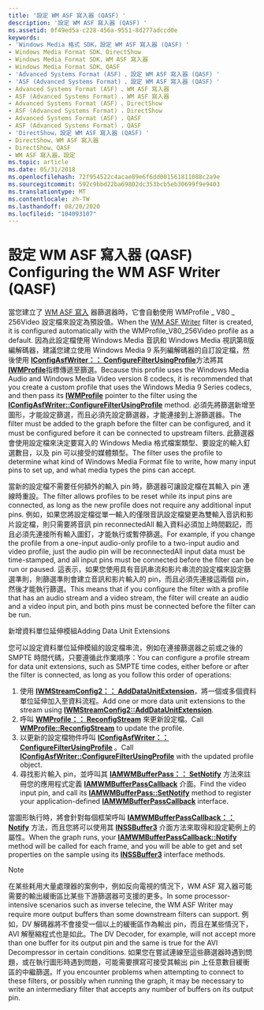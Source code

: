 ```yaml
---
title: '設定 WM ASF 寫入器 (QASF) '
description: '設定 WM ASF 寫入器 (QASF) '
ms.assetid: 0f49ed5a-c228-456a-9551-8d277adccd0e
keywords:
- 'Windows Media 格式 SDK，設定 WM ASF 寫入器 (QASF) '
- Windows Media Format SDK、DirectShow
- Windows Media Format SDK，WM ASF 寫入器
- Windows Media Format SDK、QASF
- 'Advanced Systems Format (ASF) 、設定 WM ASF 寫入器 (QASF) '
- 'ASF (Advanced Systems Format) 、設定 WM ASF 寫入器 (QASF) '
- Advanced Systems Format (ASF) 、WM ASF 寫入器
- ASF (Advanced Systems Format) ，WM ASF 寫入器
- Advanced Systems Format (ASF) 、DirectShow
- ASF (Advanced Systems Format) ，DirectShow
- Advanced Systems Format (ASF) ，QASF
- ASF (Advanced Systems Format) ，QASF
- 'DirectShow，設定 WM ASF 寫入器 (QASF) '
- DirectShow、WM ASF 寫入器
- DirectShow、QASF
- WM ASF 寫入器，設定
ms.topic: article
ms.date: 05/31/2018
ms.openlocfilehash: 72f954522c4acae89e6f6dd001561811088c2a9e
ms.sourcegitcommit: 592c9bbd22ba69802dc353bcb5eb30699f9e9403
ms.translationtype: MT
ms.contentlocale: zh-TW
ms.lasthandoff: 08/20/2020
ms.locfileid: "104093107"
---
```

# <a name="configuring-the-wm-asf-writer-qasf"></a><span data-ttu-id="73ce2-119">設定 WM ASF 寫入器 (QASF) </span><span class="sxs-lookup"><span data-stu-id="73ce2-119">Configuring the WM ASF Writer (QASF)</span></span>

<span data-ttu-id="73ce2-120">當您建立了 [WM ASF 寫入](wm-asf-writer-filter.md) 器篩選器時，它會自動使用 WMProfile \_ V80 \_ 256Video 設定檔來設定為預設值。</span><span class="sxs-lookup"><span data-stu-id="73ce2-120">When the [WM ASF Writer](wm-asf-writer-filter.md) filter is created, it is configured automatically with the WMProfile\_V80\_256Video profile as a default.</span></span> <span data-ttu-id="73ce2-121">因為此設定檔使用 Windows Media 音訊和 Windows Media 視訊第8版編解碼器，建議您建立使用 Windows Media 9 系列編解碼器的自訂設定檔，然後使用 [**IConfigAsfWriter：： ConfigureFilterUsingProfile**](iconfigasfwriter-configurefilterusingprofile.md)方法將其 [**IWMProfile**](iwmprofile.md)指標傳遞至篩選。</span><span class="sxs-lookup"><span data-stu-id="73ce2-121">Because this profile uses the Windows Media Audio and Windows Media Video version 8 codecs, it is recommended that you create a custom profile that uses the Windows Media 9 Series codecs, and then pass its [**IWMProfile**](iwmprofile.md) pointer to the filter using the [**IConfigAsfWriter::ConfigureFilterUsingProfile**](iconfigasfwriter-configurefilterusingprofile.md) method.</span></span> <span data-ttu-id="73ce2-122">必須先將篩選新增至圖形，才能設定篩選，而且必須先設定篩選器，才能連接到上游篩選器。</span><span class="sxs-lookup"><span data-stu-id="73ce2-122">The filter must be added to the graph before the filter can be configured, and it must be configured before it can be connected to upstream filters.</span></span> <span data-ttu-id="73ce2-123">此篩選器會使用設定檔來決定要寫入的 Windows Media 格式檔案類型、要設定的輸入釘選數目，以及 pin 可以接受的媒體類型。</span><span class="sxs-lookup"><span data-stu-id="73ce2-123">The filter uses the profile to determine what kind of Windows Media Format file to write, how many input pins to set up, and what media types the pins can accept.</span></span>

<span data-ttu-id="73ce2-124">當新的設定檔不需要任何額外的輸入 pin 時，篩選器可讓設定檔在其輸入 pin 連線時重設。</span><span class="sxs-lookup"><span data-stu-id="73ce2-124">The filter allows profiles to be reset while its input pins are connected, as long as the new profile does not require any additional input pins.</span></span> <span data-ttu-id="73ce2-125">例如，如果您將設定檔從單一輸入的僅限音訊設定檔變更為雙輸入音訊和影片設定檔，則只需要將音訊 pin reconnectedAll 輸入資料必須加上時間戳記，而且必須先連接所有輸入圖釘，才能執行或暫停篩選。</span><span class="sxs-lookup"><span data-stu-id="73ce2-125">For example, if you change the profile from a one-input audio-only profile to a two-input audio and video profile, just the audio pin will be reconnectedAll input data must be time-stamped, and all input pins must be connected before the filter can be run or paused.</span></span> <span data-ttu-id="73ce2-126">這表示，如果您使用具有音訊串流和影片串流的設定檔來設定篩選準則，則篩選準則會建立音訊和影片輸入的 pin，而且必須先連接這兩個 pin，然後才能執行篩選。</span><span class="sxs-lookup"><span data-stu-id="73ce2-126">This means that if you configure the filter with a profile that has an audio stream and a video stream, the filter will create an audio and a video input pin, and both pins must be connected before the filter can be run.</span></span>

<span data-ttu-id="73ce2-127">新增資料單位延伸模組</span><span class="sxs-lookup"><span data-stu-id="73ce2-127">Adding Data Unit Extensions</span></span>

<span data-ttu-id="73ce2-128">您可以設定資料單位延伸模組的設定檔串流，例如在連接篩選器之前或之後的 SMPTE 時間代碼，只要遵循此作業順序：</span><span class="sxs-lookup"><span data-stu-id="73ce2-128">You can configure a profile stream for data unit extensions, such as SMPTE time codes, either before or after the filter is connected, as long as you follow this order of operations:</span></span>

1.  <span data-ttu-id="73ce2-129">使用 [**IWMStreamConfig2：： AddDataUnitExtension**](/previous-versions/windows/desktop/api/Wmsdkidl/nf-wmsdkidl-iwmstreamconfig2-adddataunitextension)，將一個或多個資料單位延伸加入至資料流程。</span><span class="sxs-lookup"><span data-stu-id="73ce2-129">Add one or more data unit extensions to the stream using [**IWMStreamConfig2::AddDataUnitExtension**](/previous-versions/windows/desktop/api/Wmsdkidl/nf-wmsdkidl-iwmstreamconfig2-adddataunitextension).</span></span>
2.  <span data-ttu-id="73ce2-130">呼叫 [**WMProfile：： ReconfigStream**](/previous-versions/windows/desktop/api/Wmsdkidl/nf-wmsdkidl-iwmprofile-reconfigstream) 來更新設定檔。</span><span class="sxs-lookup"><span data-stu-id="73ce2-130">Call [**WMProfile::ReconfigStream**](/previous-versions/windows/desktop/api/Wmsdkidl/nf-wmsdkidl-iwmprofile-reconfigstream) to update the profile.</span></span>
3.  <span data-ttu-id="73ce2-131">以更新的設定檔物件呼叫 [**IConfigAsfWriter：： ConfigureFilterUsingProfile**](iconfigasfwriter-configurefilterusingprofile.md) 。</span><span class="sxs-lookup"><span data-stu-id="73ce2-131">Call [**IConfigAsfWriter::ConfigureFilterUsingProfile**](iconfigasfwriter-configurefilterusingprofile.md) with the updated profile object.</span></span>
4.  <span data-ttu-id="73ce2-132">尋找影片輸入 pin，並呼叫其 [**IAMWMBufferPass：： SetNotify**](iamwmbufferpass-setnotify.md) 方法來註冊您的應用程式定義 [**IAMWMBufferPassCallback**](/previous-versions/windows/desktop/api/dshowasf/nn-dshowasf-iamwmbufferpasscallback) 介面。</span><span class="sxs-lookup"><span data-stu-id="73ce2-132">Find the video input pin, and call its [**IAMWMBufferPass::SetNotify**](iamwmbufferpass-setnotify.md) method to register your application-defined [**IAMWMBufferPassCallback**](/previous-versions/windows/desktop/api/dshowasf/nn-dshowasf-iamwmbufferpasscallback) interface.</span></span>

<span data-ttu-id="73ce2-133">當圖形執行時，將會針對每個框架呼叫 [**IAMWMBufferPassCallback：： Notify**](iamwmbufferpasscallback-notify.md) 方法，而且您將可以使用其 [**INSSBuffer3**](/previous-versions/windows/desktop/api/wmsbuffer/nn-wmsbuffer-inssbuffer3) 介面方法來取得和設定範例上的屬性。</span><span class="sxs-lookup"><span data-stu-id="73ce2-133">When the graph runs, your [**IAMWMBufferPassCallback::Notify**](iamwmbufferpasscallback-notify.md) method will be called for each frame, and you will be able to get and set properties on the sample using its [**INSSBuffer3**](/previous-versions/windows/desktop/api/wmsbuffer/nn-wmsbuffer-inssbuffer3) interface methods.</span></span>

> [!Note]  
> <span data-ttu-id="73ce2-134">在某些耗用大量處理器的案例中，例如反向電視的情況下，WM ASF 寫入器可能需要的輸出緩衝區比某些下游篩選器可支援的更多。</span><span class="sxs-lookup"><span data-stu-id="73ce2-134">In some processor-intensive scenarios such as inverse telecine, the WM ASF Writer may require more output buffers than some downstream filters can support.</span></span> <span data-ttu-id="73ce2-135">例如，DV 解碼器將不會接受一個以上的緩衝區作為輸出 pin，而且在某些情況下，AVI 解壓縮程式也是如此。</span><span class="sxs-lookup"><span data-stu-id="73ce2-135">The DV Decoder, for example, will not accept more than one buffer for its output pin and the same is true for the AVI Decompressor in certain conditions.</span></span> <span data-ttu-id="73ce2-136">如果您在嘗試連線至這些篩選器時遇到問題，或在執行圖形時遇到問題，可能需要撰寫可接受其輸出 pin 上任意數目緩衝區的中繼篩選。</span><span class="sxs-lookup"><span data-stu-id="73ce2-136">If you encounter problems when attempting to connect to these filters, or possibly when running the graph, it may be necessary to write an intermediary filter that accepts any number of buffers on its output pin.</span></span>

 

 

 